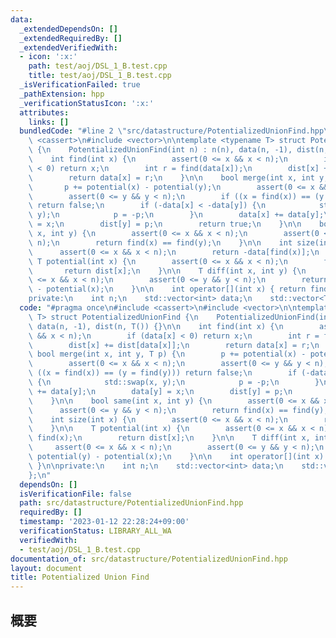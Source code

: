 ```yaml
---
data:
  _extendedDependsOn: []
  _extendedRequiredBy: []
  _extendedVerifiedWith:
  - icon: ':x:'
    path: test/aoj/DSL_1_B.test.cpp
    title: test/aoj/DSL_1_B.test.cpp
  _isVerificationFailed: true
  _pathExtension: hpp
  _verificationStatusIcon: ':x:'
  attributes:
    links: []
  bundledCode: "#line 2 \"src/datastructure/PotentializedUnionFind.hpp\"\n#include\
    \ <cassert>\n#include <vector>\n\ntemplate <typename T> struct PotentializedUnionFind\
    \ {\n    PotentializedUnionFind(int n) : n(n), data(n, -1), dist(n, T()) {}\n\n\
    \    int find(int x) {\n        assert(0 <= x && x < n);\n        if (data[x]\
    \ < 0) return x;\n        int r = find(data[x]);\n        dist[x] += dist[data[x]];\n\
    \        return data[x] = r;\n    }\n\n    bool merge(int x, int y, T p) {\n \
    \       p += potential(x) - potential(y);\n        assert(0 <= x && x < n);\n\
    \        assert(0 <= y && y < n);\n        if ((x = find(x)) == (y = find(y)))\
    \ return false;\n        if (-data[x] < -data[y]) {\n            std::swap(x,\
    \ y);\n            p = -p;\n        }\n        data[x] += data[y];\n        data[y]\
    \ = x;\n        dist[y] = p;\n        return true;\n    }\n\n    bool same(int\
    \ x, int y) {\n        assert(0 <= x && x < n);\n        assert(0 <= y && y <\
    \ n);\n        return find(x) == find(y);\n    }\n\n    int size(int x) {\n  \
    \      assert(0 <= x && x < n);\n        return -data[find(x)];\n    }\n\n   \
    \ T potential(int x) {\n        assert(0 <= x && x < n);\n        find(x);\n \
    \       return dist[x];\n    }\n\n    T diff(int x, int y) {\n        assert(0\
    \ <= x && x < n);\n        assert(0 <= y && y < n);\n        return potential(y)\
    \ - potential(x);\n    }\n\n    int operator[](int x) { return find(x); }\n\n\
    private:\n    int n;\n    std::vector<int> data;\n    std::vector<T> dist;\n};\n"
  code: "#pragma once\n#include <cassert>\n#include <vector>\n\ntemplate <typename\
    \ T> struct PotentializedUnionFind {\n    PotentializedUnionFind(int n) : n(n),\
    \ data(n, -1), dist(n, T()) {}\n\n    int find(int x) {\n        assert(0 <= x\
    \ && x < n);\n        if (data[x] < 0) return x;\n        int r = find(data[x]);\n\
    \        dist[x] += dist[data[x]];\n        return data[x] = r;\n    }\n\n   \
    \ bool merge(int x, int y, T p) {\n        p += potential(x) - potential(y);\n\
    \        assert(0 <= x && x < n);\n        assert(0 <= y && y < n);\n        if\
    \ ((x = find(x)) == (y = find(y))) return false;\n        if (-data[x] < -data[y])\
    \ {\n            std::swap(x, y);\n            p = -p;\n        }\n        data[x]\
    \ += data[y];\n        data[y] = x;\n        dist[y] = p;\n        return true;\n\
    \    }\n\n    bool same(int x, int y) {\n        assert(0 <= x && x < n);\n  \
    \      assert(0 <= y && y < n);\n        return find(x) == find(y);\n    }\n\n\
    \    int size(int x) {\n        assert(0 <= x && x < n);\n        return -data[find(x)];\n\
    \    }\n\n    T potential(int x) {\n        assert(0 <= x && x < n);\n       \
    \ find(x);\n        return dist[x];\n    }\n\n    T diff(int x, int y) {\n   \
    \     assert(0 <= x && x < n);\n        assert(0 <= y && y < n);\n        return\
    \ potential(y) - potential(x);\n    }\n\n    int operator[](int x) { return find(x);\
    \ }\n\nprivate:\n    int n;\n    std::vector<int> data;\n    std::vector<T> dist;\n\
    };\n"
  dependsOn: []
  isVerificationFile: false
  path: src/datastructure/PotentializedUnionFind.hpp
  requiredBy: []
  timestamp: '2023-01-12 22:28:24+09:00'
  verificationStatus: LIBRARY_ALL_WA
  verifiedWith:
  - test/aoj/DSL_1_B.test.cpp
documentation_of: src/datastructure/PotentializedUnionFind.hpp
layout: document
title: Potentialized Union Find
---
```


## 概要
